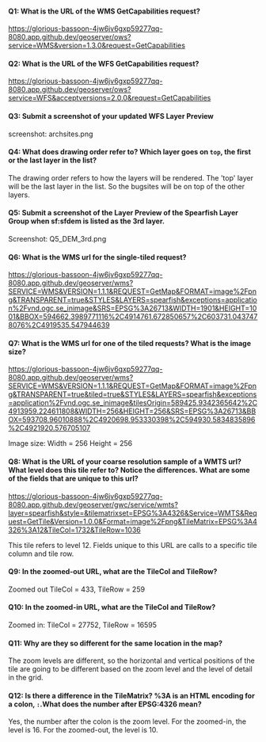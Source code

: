 #### Q1: What is the URL of the WMS GetCapabilities request?
https://glorious-bassoon-4jw6jv6gxp59277qq-8080.app.github.dev/geoserver/ows?service=WMS&version=1.3.0&request=GetCapabilities

#### Q2: What is the URL of the WFS GetCapabilities request?
https://glorious-bassoon-4jw6jv6gxp59277qq-8080.app.github.dev/geoserver/ows?service=WFS&acceptversions=2.0.0&request=GetCapabilities

#### Q3: Submit a screenshot of your updated WFS Layer Preview
screenshot: archsites.png

#### Q4: What does drawing order refer to? Which layer goes on `top`, the first or the last layer in the list?
The drawing order refers to how the layers will be rendered. The 'top' layer will be the last layer in the list. So the bugsites will be on top of the other layers. 

#### Q5: Submit a screenshot of the Layer Preview of the Spearfish Layer Group when sf:sfdem is listed as the 3rd layer.
Screenshot: Q5_DEM_3rd.png

#### Q6: What is the WMS url for the single-tiled request?
https://glorious-bassoon-4jw6jv6gxp59277qq-8080.app.github.dev/geoserver/wms?SERVICE=WMS&VERSION=1.1.1&REQUEST=GetMap&FORMAT=image%2Fpng&TRANSPARENT=true&STYLES&LAYERS=spearfish&exceptions=application%2Fvnd.ogc.se_inimage&SRS=EPSG%3A26713&WIDTH=1901&HEIGHT=1001&BBOX=594662.3989771116%2C4914761.672850657%2C603731.0437478076%2C4919535.547944639

#### Q7: What is the WMS url for one of the tiled requests? What is the image size?
https://glorious-bassoon-4jw6jv6gxp59277qq-8080.app.github.dev/geoserver/wms?SERVICE=WMS&VERSION=1.1.1&REQUEST=GetMap&FORMAT=image%2Fpng&TRANSPARENT=true&tiled=true&STYLES&LAYERS=spearfish&exceptions=application%2Fvnd.ogc.se_inimage&tilesOrigin=589425.9342365642%2C4913959.224611808&WIDTH=256&HEIGHT=256&SRS=EPSG%3A26713&BBOX=593708.96010888%2C4920698.953330398%2C594930.5834835896%2C4921920.576705107

Image size: Width = 256 Height = 256

#### Q8: What is the URL of your coarse resolution sample of a WMTS url? What level does this tile refer to? Notice the differences. What are some of the fields that are unique to this url?
https://glorious-bassoon-4jw6jv6gxp59277qq-8080.app.github.dev/geoserver/gwc/service/wmts?layer=spearfish&style=&tilematrixset=EPSG%3A4326&Service=WMTS&Request=GetTile&Version=1.0.0&Format=image%2Fpng&TileMatrix=EPSG%3A4326%3A12&TileCol=1732&TileRow=1036

This tile refers to level 12. 
Fields unique to this URL are calls to a specific tile column and tile row. 

#### Q9: In the zoomed-out URL, what are the TileCol and TileRow?
Zoomed out TileCol = 433, TileRow = 259

#### Q10: In the zoomed-in URL, what are the TileCol and TileRow?
Zoomed in: TileCol = 27752, TileRow = 16595

#### Q11: Why are they so different for the same location in the map?
The zoom levels are different, so the horizontal and vertical positions of the tile are going to be different based on the zoom level and the level of detail in the grid. 

#### Q12: Is there a difference in the TileMatrix? %3A is an HTML encoding for a colon, `:`.What does the number after EPSG:4326 mean?
Yes, the number after the colon is the zoom level. For the zoomed-in, the level is 16. For the zoomed-out, the level is 10.